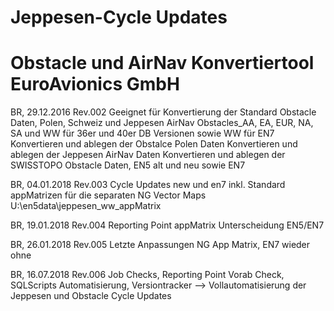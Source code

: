 # Jeppesen-Cycle Updates
# Obstacle und AirNav Konvertiertool EuroAvionics GmbH

BR, 29.12.2016
Rev.002
Geeignet für Konvertierung der Standard Obstacle Daten, Polen, Schweiz und Jeppesen AirNav
Obstacles_AA, EA, EUR, NA, SA und WW für 36er und 40er DB Versionen sowie WW für EN7
Konvertieren und ablegen der Obstalce Polen Daten
Konvertieren und ablegen der Jeppesen AirNav Daten 
Konvertieren und ablegen der SWISSTOPO Obstacle Daten, EN5 alt und neu sowie EN7

BR, 04.01.2018
Rev.003
Cycle Updates new und en7 inkl. Standard appMatrizen für die separaten NG Vector Maps
U:\en5data\jeppesen\_ww\_appMatrix

BR, 19.01.2018
Rev.004
Reporting Point appMatrix Unterscheidung EN5/EN7

BR, 26.01.2018
Rev.005
Letzte Anpassungen NG App Matrix, EN7 wieder ohne

BR, 16.07.2018
Rev.006
Job Checks, Reporting Point Vorab Check, SQLScripts Automatisierung, Versiontracker
--> Vollautomatisierung der Jeppesen und Obstacle Cycle Updates  
